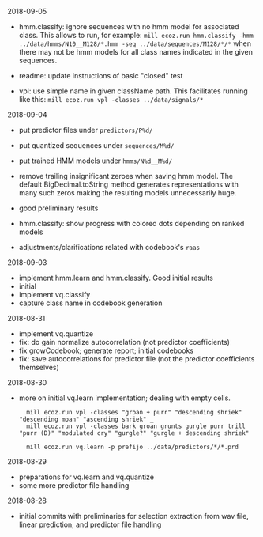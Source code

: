 2018-09-05

- hmm.classify: ignore sequences with no hmm model for associated class.
  This allows to run, for example:
  `mill ecoz.run hmm.classify -hmm  ../data/hmms/N10__M128/*.hmm -seq ../data/sequences/M128/*/*`
  when there may not be hmm models for all class names indicated in the
  given sequences.

- readme: update instructions of basic "closed" test
- vpl: use simple name in given className path.
  This facilitates running like this:
  `mill ecoz.run vpl -classes ../data/signals/*`

2018-09-04

- put predictor files under `predictors/P%d/`
- put quantized sequences under `sequences/M%d/`
- put trained HMM models under `hmms/N%d__M%d/`
- remove trailing insignificant zeroes when saving hmm model.
  The default BigDecimal.toString method generates representations with
  many such zeros making the resulting models unnecessarily huge.

- good preliminary results
- hmm.classify: show progress with colored dots depending on ranked models
- adjustments/clarifications related with codebook's `raas`

2018-09-03

- implement hmm.learn and hmm.classify.
  Good initial results
- initial
- implement vq.classify
- capture class name in codebook generation

2018-08-31

- implement vq.quantize
- fix: do gain normalize autocorrelation (not predictor coefficients)
- fix growCodebook;  generate report;  initial codebooks
- fix: save autocorrelations for predictor file
  (not the predictor coefficients themselves)

2018-08-30

- more on initial vq.learn implementation;
  dealing with empty cells.

        mill ecoz.run vpl -classes "groan + purr" "descending shriek" "descending moan" "ascending shriek" _
        mill ecoz.run vpl -classes bark groan grunts gurgle purr trill "purr (D)" "modulated cry" "gurgle?" "gurgle + descending shriek"

        mill ecoz.run vq.learn -p prefijo ../data/predictors/*/*.prd


2018-08-29

- preparations for vq.learn and vq.quantize
- some more predictor file handling

2018-08-28

- initial commits with preliminaries for selection extraction from wav file,
  linear prediction, and predictor file handling
